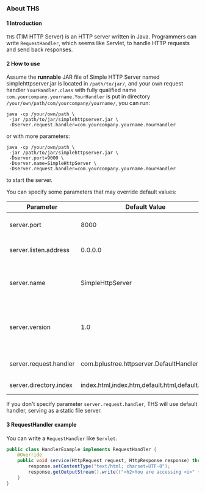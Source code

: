 ### About THS

#### 1 Introduction

`THS` (TIM HTTP Server) is an HTTP server written in Java. Programmers can write `RequestHandler`, which seems like Servlet, to handle HTTP requests and send back responses.

#### 2 How to use

Assume the **runnable** JAR file of Simple HTTP Server named simplehttpserver.jar is located in `/path/to/jar/`, and your own request handler `YourHandler.class` with fully qualified name `com.yourcompany.yourname.YourHandler` is put in directory `/your/own/path/com/yourcompany/yourname/`, you can run:

```shell
java -cp /your/own/path \
 -jar /path/to/jar/simplehttpserver.jar \
 -Dserver.request.handler=com.yourcompany.yourname.YourHandler
```

or with more parameters:

```shell
java -cp /your/own/path \
 -jar /path/to/jar/simplehttpserver.jar \
 -Dserver.port=9000 \
 -Dserver.name=SimpleHttpServer \
 -Dserver.request.handler=com.yourcompany.yourname.YourHandler
```

to start the server.

You can specify some parameters that may override default values:

| Parameter | Default Value | Description |
| ----- | ----- | ----- |
| server.port | 8000 | Listen port of the server |
| server.listen.address | 0.0.0.0 | Listen address of the server |
| server.name | SimpleHttpServer | Server name, used in HTTP response header |
| server.version | 1.0 | Server version, used in HTTP response header |
| server.request.handler | com.bplustree.httpserver.DefaultHandler | Request handler class |
| server.directory.index | index.html,index.htm,default.html,default.htm | Directory Index |

If you don't specify parameter `server.request.handler`, THS will use default handler, serving as a static file server.

#### 3 RequestHandler example

You can write a `RequestHandler` like `Servlet`.

```java
public class HandlerExample implements RequestHandler {
    @Override
    public void service(HttpRequest request, HttpResponse response) throws RequestHandlerException, IOException {
        response.setContentType("text/html; charset=UTF-8");
        response.getOutputStream().write(("<h2>You are accessing <i>" + request.getUri() + "</i></h2>\n").getBytes());
    }
}
```

